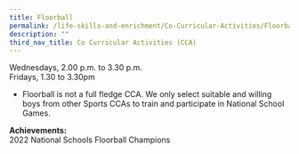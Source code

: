 ```yaml
---
title: Floorball
permalink: /life-skills-and-enrichment/Co-Curricular-Activities/Floorball/
description: ""
third_nav_title: Co Curricular Activities (CCA)
---
```

Wednesdays, 2.00 p.m. to 3.30 p.m.<br>Fridays, 1.30 to 3.30pm

* Floorball is not a full fledge CCA. We only select suitable and willing boys from other Sports CCAs to train and participate in National School Games.

**Achievements:**<br>
2022 National Schools Floorball Champions